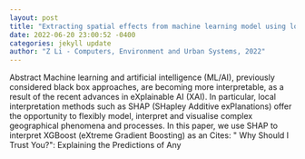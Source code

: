 ```yaml
--- 
layout: post 
title: "Extracting spatial effects from machine learning model using local interpretation method: An example of SHAP and XGBoost" 
date: 2022-06-20 23:00:52 -0400 
categories: jekyll update 
author: "Z Li - Computers, Environment and Urban Systems, 2022" 
--- 
```

Abstract Machine learning and artificial intelligence (ML/AI), previously considered black box approaches, are becoming more interpretable, as a result of the recent advances in eXplainable AI (XAI). In particular, local interpretation methods such as SHAP (SHapley Additive exPlanations) offer the opportunity to flexibly model, interpret and visualise complex geographical phenomena and processes. In this paper, we use SHAP to interpret XGBoost (eXtreme Gradient Boosting) as an Cites: " Why Should I Trust You?": Explaining the Predictions of Any